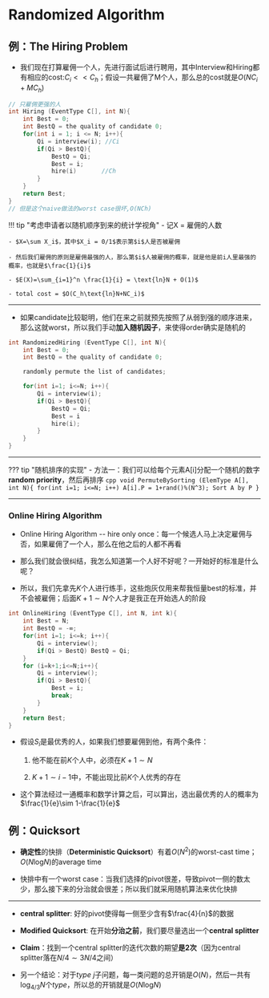 # Randomized Algorithm

## 例：The Hiring Problem

- 我们现在打算雇佣一个人，先进行面试后进行聘用，其中Interview和Hiring都有相应的cost:$C_i << C_h$；假设一共雇佣了M个人，那么总的cost就是$O(NC_i+MC_h)$

```cpp title="Naive Solution"
// 只雇佣更强的人
int Hiring (EventType C[], int N){
    int Best = 0;
    int BestQ = the quality of candidate 0;
    for(int i = 1; i <= N; i++){
        Qi = interview(i); //Ci
        if(Qi > BestQ){
            BestQ = Qi;
            Best = i;
            hire(i)       //Ch
        }
    }
    return Best;
}
// 但是这个naive做法的worst case很坏,O(NCh)
```

!!! tip "考虑申请者以随机顺序到来的统计学视角"
    - 记X = 雇佣的人数

    - $X=\sum X_i$，其中$X_i = 0/1$表示第$i$人是否被雇佣

    - 然后我们雇佣的原则是雇佣最强的人，那么第$i$人被雇佣的概率，就是他是前i人里最强的概率，也就是$\frac{1}{i}$

    - $E(X)=\sum_{i=1}^n \frac{1}{i} = \text{ln}N + O(1)$

    - total cost = $O(C_h\text{ln}N+NC_i)$

---

- 如果candidate比较聪明，他们在来之前就预先按照了从弱到强的顺序进来，那么这就worst，所以我们手动**加入随机因子**，来使得order确实是随机的

```cpp title="Randomized Algorithm"
int RandomizedHiring (EventType C[], int N){
    int Best = 0;
    int BestQ = the quality of candidate 0;

    randomly permute the list of candidates;

    for(int i=1; i<=N; i++){
        Qi = interview(i);
        if(Qi > BestQ){
            BestQ = Qi;
            Best = i
            hire(i);
        }
    }
}
```

---

??? tip "随机排序的实现"
    - 方法一：我们可以给每个元素A[i]分配一个随机的数字**random priority**，然后再排序
        ```cpp
        void PermuteBySorting (ElemType A[], int N){
            for(int i=1; i<=N; i++)
                A[i].P = 1+rand()%(N^3);
            Sort A by P
        }
        ```

---

### Online Hiring Algorithm

- Online Hiring Algorithm -- hire only once：每一个候选人马上决定雇佣与否，如果雇佣了一个人，那么在他之后的人都不再看

- 那么我们就会很纠结，我怎么知道第一个人好不好呢？一开始好的标准是什么呢？

- 所以，我们先拿先$K$个人进行练手，这些炮灰仅用来帮我恒量best的标准，并不会被雇佣；后面$K+1 \sim N$个人才是我正在开始选人的阶段

```cpp
int OnlineHiring (EventType C[], int N, int k){
    int Best = N;
    int BestQ = -∞;
    for(int i=1; i<=k; i++){
        Qi = interview();
        if(Qi > BestQ) BestQ = Qi;
    }
    for (i=k+1;i<=N;i++){
        Qi = interview();
        if(Qi > BestQ){
            Best = i;
            break;
        }
    }
    return Best;
}
```

- 假设$S_i$是最优秀的人，如果我们想要雇佣到他，有两个条件：

    1. 他不能在前$K$个人中，必须在$K+1\sim N$

    2. $K+1\sim i-1$中，不能出现比前$K$个人优秀的存在

- 这个算法经过一通概率和数学计算之后，可以算出，选出最优秀的人的概率为$\frac{1}{e}\sim 1-\frac{1}{e}$

## 例：Quicksort

- **确定性**的快排（**Deterministic Quicksort**）有着$O(N^2)$的worst-cast time；$O(N\text{log}N)$的average time

- 快排中有一个worst case：当我们选择的pivot很差，导致pivot一侧的数太少，那么接下来的分治就会很差；所以我们就采用随机算法来优化快排

---

- **central splitter**: 好的pivot使得每一侧至少含有$\frac{4}{n}$的数据

- **Modified Quicksort**: 在开始**分治之前**，我们要尽量选出一个**central splitter**

- **Claim**：找到一个central splitter的迭代次数的期望**是2次**（因为central splitter落在$N/4 \sim 3N/4$之间）

- 另一个结论：对于$type~j$子问题，每一类问题的总开销是$O(N)$，然后一共有$\text{log}_{4/3}N$个*type*，所以总的开销就是$O(N\text{log}N)$



